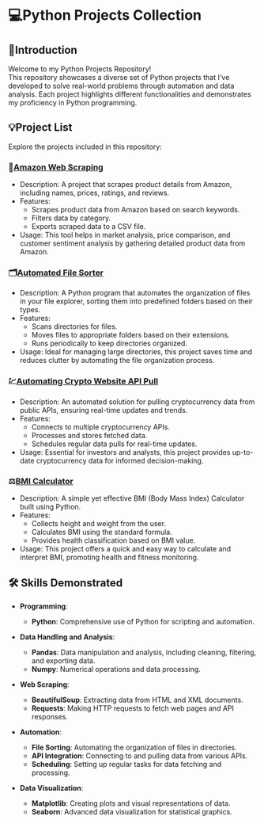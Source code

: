 # 💻Python Projects Collection

## 🔎Introduction
Welcome to my Python Projects Repository!  
This repository showcases a diverse set of Python projects that I've developed to solve real-world problems through automation and data analysis. Each project highlights different functionalities and demonstrates my proficiency in Python programming. 

## 💡Project List
Explore the projects included in this repository:

### 🛒[Amazon Web Scraping](https://github.com/tsenyun/Python/blob/main/Amazon%20Web%20Scraping.ipynb)
- Description: A project that scrapes product details from Amazon, including names, prices, ratings, and reviews.
- Features:
    - Scrapes product data from Amazon based on search keywords.
    - Filters data by category.
    - Exports scraped data to a CSV file.
- Usage: This tool helps in market analysis, price comparison, and customer sentiment analysis by gathering detailed product data from Amazon.

### 🗂️[Automated File Sorter](https://github.com/tsenyun/Python/blob/main/Automated%20File%20Sorter%20in%20File%20Explorer.ipynb)
- Description: A Python program that automates the organization of files in your file explorer, sorting them into predefined folders based on their types.
- Features:
    - Scans directories for files.
    - Moves files to appropriate folders based on their extensions.
    - Runs periodically to keep directories organized.
- Usage: Ideal for managing large directories, this project saves time and reduces clutter by automating the file organization process.

### 💹[Automating Crypto Website API Pull](https://github.com/tsenyun/Python/blob/main/Automating%20Crypto%20Website%20API%20Pull.ipynb)
- Description: An automated solution for pulling cryptocurrency data from public APIs, ensuring real-time updates and trends.
- Features:
  - Connects to multiple cryptocurrency APIs.
  - Processes and stores fetched data.
  - Schedules regular data pulls for real-time updates.
- Usage: Essential for investors and analysts, this project provides up-to-date cryptocurrency data for informed decision-making.

### ⚖️[BMI Calculator](https://github.com/tsenyun/Python/blob/main/BMI%20Calculator.ipynb)
- Description: A simple yet effective BMI (Body Mass Index) Calculator built using Python.
- Features:
  - Collects height and weight from the user.
  - Calculates BMI using the standard formula.
  - Provides health classification based on BMI value.
- Usage: This project offers a quick and easy way to calculate and interpret BMI, promoting health and fitness monitoring.

## 🛠️ Skills Demonstrated
- **Programming**: 
  - **Python**: Comprehensive use of Python for scripting and automation.

- **Data Handling and Analysis**:
  - **Pandas**: Data manipulation and analysis, including cleaning, filtering, and exporting data.
  - **Numpy**: Numerical operations and data processing.

- **Web Scraping**:
  - **BeautifulSoup**: Extracting data from HTML and XML documents.
  - **Requests**: Making HTTP requests to fetch web pages and API responses.

- **Automation**:
  - **File Sorting**: Automating the organization of files in directories.
  - **API Integration**: Connecting to and pulling data from various APIs.
  - **Scheduling**: Setting up regular tasks for data fetching and processing.

- **Data Visualization**:
  - **Matplotlib**: Creating plots and visual representations of data.
  - **Seaborn**: Advanced data visualization for statistical graphics.

